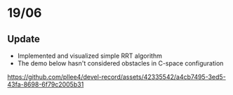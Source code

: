 # 19/06

## Update
- Implemented and visualized simple RRT algorithm
- The demo below hasn't considered obstacles in C-space configuration

https://github.com/pllee4/devel-record/assets/42335542/a4cb7495-3ed5-43fa-8698-6f79c2005b31
